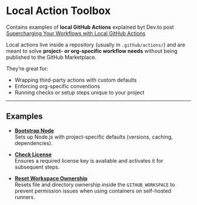 # Local Action Toolbox

Contains examples of **local GitHub Actions** explained byt Dev.to post [Supercharging Your Workflows with Local GitHub Actions](https://dev.to/codenamegrant/supercharging-your-workflows-with-local-github-actions-2o23)

Local actions live inside a repository (usually in `.github/actions/`) and are meant to solve **project- or org-specific workflow needs** without being published to the GitHub Marketplace.

They’re great for:

- Wrapping third-party actions with custom defaults
- Enforcing org-specific conventions
- Running checks or setup steps unique to your project

---

## Examples

- [**Bootstrap Node**](.github/actions/bootstrap-node)  
  Sets up Node.js with project-specific defaults (versions, caching, dependencies).

- [**Check License**](.github/actions/check-license)  
  Ensures a required license key is available and activates it for subsequent steps.

- [**Reset Workspace Ownership**](.github/actions/reset-workspace-ownership)  
  Resets file and directory ownership inside the `GITHUB_WORKSPACE` to prevent permission issues when using containers on self-hosted runners.
